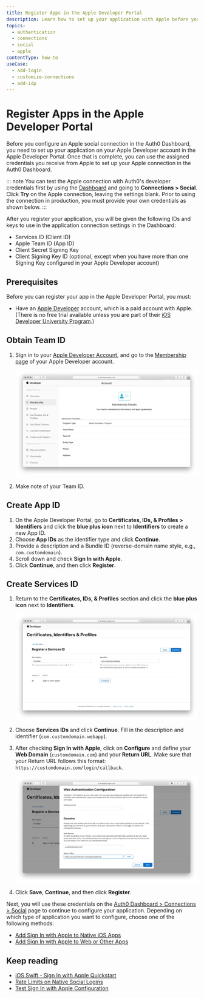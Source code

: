 ```yaml
---
title: Register Apps in the Apple Developer Portal
description: Learn how to set up your application with Apple before you set up your Apple connection in the Auth0 Dashboard.
topics:
  - authentication
  - connections
  - social
  - apple
contentType: how-to
useCase:
  - add-login
  - customize-connections
  - add-idp
---
```

# Register Apps in the Apple Developer Portal

Before you configure an Apple social connection in the Auth0 Dashboard, you need to set up your application on your Apple Developer account in the Apple Developer Portal. Once that is complete, you can use the assigned credentials you receive from Apple to set up your Apple connection in the Auth0 Dashboard. 

::: note
You can test the Apple connection with Auth0's developer credentials first by using the [Dashboard](${manage_url}) and going to **Connections > Social**. Click **Try** on the Apple connection, leaving the settings blank. Prior to using the connection in production, you must provide your own credentials as shown below.
:::

After you register your application, you will be given the following IDs and keys to use in the application connection settings in the Dashboard:

  * Services ID (Client ID)
  * Apple Team ID (App ID)
  * Client Secret Signing Key
  * Client Signing Key ID (optional, except when you have more than one Signing Key configured in your Apple Developer account)

## Prerequisites

Before you can register your app in the Apple Developer Portal, you must:

* Have an [Apple Developer](https://developer.apple.com/programs/) account, which is a paid account with Apple. (There is no free trial available unless you are part of their [iOS Developer University Program](https://developer.apple.com/support/compare-memberships/).)

## Obtain Team ID

1. Sign in to your [Apple Developer Account](https://developer.apple.com/account/#/overview/), and go to the [Membership page](https://developer.apple.com/account/#/membership/) of your Apple Developer account.

    ![Membership Page](/media/articles/connections/social/apple/apple-membership.jpg)

2. Make note of your Team ID.

## Create App ID

1. On the Apple Developer Portal, go to **Certificates, IDs, & Profiles > Identifiers** and click the **blue plus icon** next to **Identifiers** to create a new App ID.
2. Choose **App IDs** as the identifier type and click **Continue**.
3. Provide a description and a Bundle ID (reverse-domain name style, e.g., `com.customdomain`).
4. Scroll down and check **Sign In with Apple**.
5. Click **Continue**, and then click **Register**.

## Create Services ID

1. Return to the **Certificates, IDs, & Profiles** section and click the **blue plus icon** next to **Identifiers**.

    ![Register Services ID](/media/articles/connections/social/apple/apple-registerservicesid.jpg)

2. Choose **Services IDs** and click **Continue**. Fill in the description and identifier (`com.customdomain.webapp`).
3. After checking **Sign In with Apple**, click on **Configure** and define your **Web Domain** (`customdomain.com`) and your **Return URL**. Make sure that your Return URL follows this format: `https://customdomain.com/login/callback`.

    ![Configure URLs](/media/articles/connections/social/apple/apple-configureurls.jpg)

4. Click **Save**, **Continue**, and then click **Register**.

Next, you will use these credentials on the [Auth0 Dashboard > Connections > Social](${manage_url}/#/connections/social) page to continue to configure your application. Depending on which type of application you want to configure, choose one of the following methods:

* [Add Sign In with Apple to Native iOS Apps](/connections/apple-siwa/add-siwa-to-native-app)
* [Add Sign In with Apple to Web or Other Apps](/connections/apple-siwa/add-siwa-to-web-app)

## Keep reading

* [iOS Swift - Sign In with Apple Quickstart](/quickstart/native/ios-swift-siwa)
* [Rate Limits on Native Social Logins](/policies/rate-limits#limits-on-native-social-logins)
* [Test Sign In with Apple Configuration](/connections/apple-siwa/test-siwa-connection)
